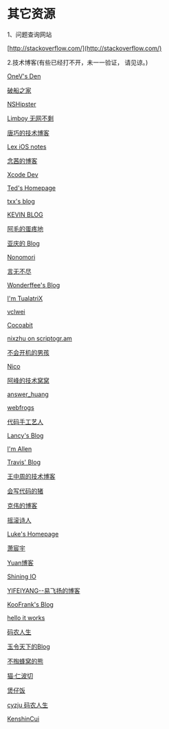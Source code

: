 ﻿# 其它资源
1、问题查询网站

[http://stackoverflow.com/](http://stackoverflow.com/)

2.技术博客(有些已经打不开，未一一验证， 请见谅。)

[OneV's Den](http://onevcat.com/)

[破船之家](http://beyondvincent.com/)

[NSHipster](http://nshipster.cn/)

[Limboy 无网不剩](http://limboy.me)

[唐巧的技术博客](http://blog.devtang.com/)

[Lex iOS notes](http://ios.lextang.com/)

[念茜的博客](http://nianxi.net/)

[Xcode Dev](http://blog.xcodev.com/)

[Ted's Homepage](http://wufawei.com/) 

[txx's blog](http://blog.t-xx.me/) 

[KEVIN BLOG](http://imkevin.me/)

[阿毛的蛋疼地](http://www.xiangwangfeng.com/) 

[亚庆的 Blog](http://billwang1990.github.io/) 

[Nonomori](http://nonomori.farbox.com/)

[言无不尽](http://tang3w.com/)

[Wonderffee's Blog](http://wonderffee.github.io/)

[I'm TualatriX](http://imtx.me/) 

[vclwei](http://vclwei.com/)

[Cocoabit](http://blog.cocoabit.com/) 

[nixzhu on scriptogr.am](http://nixzhu.me/) 

[不会开机的男孩](http://studentdeng.github.io/)

[Nico](http://www.taofengping.com/) 

[阿峰的技术窝窝](http://hufeng825.github.io/) 

[answer_huang](http://answerhuang.duapp.com/index.php/) 

[webfrogs](http://webfrogs.me/)

[代码手工艺人](http://joeyio.com/)

[Lancy's Blog](http://gracelancy.com/) 

[I'm Allen](http://www.imallen.com/)

[Travis' Blog](http://imi.im/)

[王中周的技术博客](http://wangzz.github.io/)

[会写代码的猪](http://gaosboy.com/)

[克伟的博客](http://feed.cnblogs.com/blog/u/23857) 

[摇滚诗人](http://feed.cnblogs.com/blog/u/35410)

[Luke's Homepage](http://geeklu.com/)

[萧宸宇](http://iiiyu.com/)

[Yuan博客](http://www.heyuan110.com/)

[Shining IO](http://shiningio.com/)

[YIFEIYANG--易飞扬的博客](http://www.yifeiyang.net/)

[KooFrank's Blog](http://koofrank.com/)

[hello it works](http://helloitworks.com/)

[码农人生](http://msching.github.io/) 

[玉令天下的Blog](http://yulingtianxia.com/)

[不掏蜂窝的熊](http://www.hotobear.com/) 

[猫·仁波切](https://andelf.github.io/)

[煲仔饭](http://ivoryxiong.org/)

[cyzju 码农人生](http://msching.github.io/)

[KenshinCui](http://www.cnblogs.com/kenshincui/)